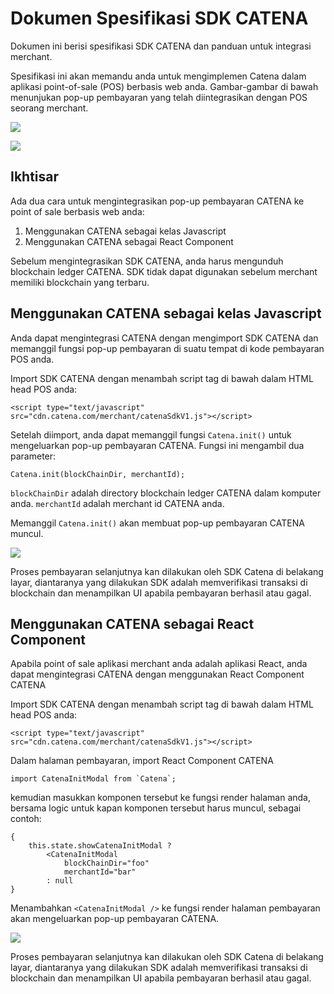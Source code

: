 # Dokumen Spesifikasi SDK CATENA

Dokumen ini berisi spesifikasi SDK CATENA dan panduan untuk integrasi merchant.

Spesifikasi ini akan memandu anda untuk mengimplemen Catena dalam aplikasi point-of-sale (POS) berbasis web anda. Gambar-gambar di bawah menunjukan pop-up pembayaran yang telah diintegrasikan dengan POS seorang merchant.

![](https://i.imgur.com/iJW6Kvs.png)

![](https://i.imgur.com/HWcOGSD.png)

## Ikhtisar
Ada dua cara untuk mengintegrasikan pop-up pembayaran CATENA ke point of sale berbasis web anda:

1. Menggunakan CATENA sebagai kelas Javascript
2. Menggunakan CATENA sebagai React Component

Sebelum mengintegrasikan SDK CATENA, anda harus mengunduh blockchain ledger CATENA. SDK tidak dapat digunakan sebelum merchant memiliki blockchain yang terbaru.

## Menggunakan CATENA sebagai kelas Javascript
Anda dapat mengintegrasi CATENA dengan mengimport SDK CATENA dan memanggil fungsi pop-up pembayaran di suatu tempat di kode pembayaran POS anda.

Import SDK CATENA dengan menambah script tag di bawah dalam HTML head POS anda:
```
<script type="text/javascript" src="cdn.catena.com/merchant/catenaSdkV1.js"></script>
```

Setelah diimport, anda dapat memanggil fungsi `Catena.init()` untuk mengeluarkan pop-up pembayaran CATENA. Fungsi ini mengambil dua parameter:
```
Catena.init(blockChainDir, merchantId);
```
`blockChainDir` adalah directory blockchain ledger CATENA dalam komputer anda.
`merchantId` adalah merchant id CATENA anda.

Memanggil `Catena.init()` akan membuat pop-up pembayaran CATENA muncul.

![](https://i.imgur.com/iJW6Kvs.png)

Proses pembayaran selanjutnya kan dilakukan oleh SDK Catena di belakang layar, diantaranya yang dilakukan SDK adalah memverifikasi transaksi di blockchain dan menampilkan UI apabila pembayaran berhasil atau gagal.

## Menggunakan CATENA sebagai React Component
Apabila point of sale aplikasi merchant anda adalah aplikasi React, anda dapat mengintegrasi CATENA dengan menggunakan React Component CATENA

Import SDK CATENA dengan menambah script tag di bawah dalam HTML head POS anda:
```
<script type="text/javascript" src="cdn.catena.com/merchant/catenaSdkV1.js"></script>
```

Dalam halaman pembayaran, import React Component CATENA
```
import CatenaInitModal from `Catena`;
```

kemudian masukkan komponen tersebut ke fungsi render halaman anda, bersama logic untuk kapan komponen tersebut harus muncul, sebagai contoh:
```
{
    this.state.showCatenaInitModal ?
        <CatenaInitModal
            blockChainDir="foo"
            merchantId="bar"
        : null
}
```

Menambahkan `<CatenaInitModal />` ke fungsi render halaman pembayaran akan mengeluarkan pop-up pembayaran CATENA.

![](https://i.imgur.com/iJW6Kvs.png)

Proses pembayaran selanjutnya kan dilakukan oleh SDK Catena di belakang layar, diantaranya yang dilakukan SDK adalah memverifikasi transaksi di blockchain dan menampilkan UI apabila pembayaran berhasil atau gagal.

